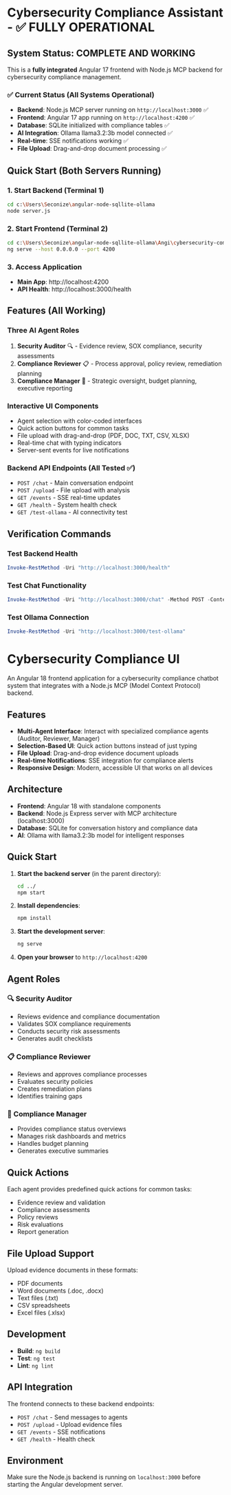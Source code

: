 # Cybersecurity Compliance Assistant - ✅ FULLY OPERATIONAL

## System Status: COMPLETE AND WORKING

This is a **fully integrated** Angular 17 frontend with Node.js MCP backend for cybersecurity compliance management.

### ✅ Current Status (All Systems Operational)
- **Backend**: Node.js MCP server running on `http://localhost:3000` ✅
- **Frontend**: Angular 17 app running on `http://localhost:4200` ✅  
- **Database**: SQLite initialized with compliance tables ✅
- **AI Integration**: Ollama llama3.2:3b model connected ✅
- **Real-time**: SSE notifications working ✅
- **File Upload**: Drag-and-drop document processing ✅

## Quick Start (Both Servers Running)

### 1. Start Backend (Terminal 1)
```bash
cd c:\Users\Seconize\angular-node-sqllite-ollama
node server.js
```

### 2. Start Frontend (Terminal 2)  
```bash
cd c:\Users\Seconize\angular-node-sqllite-ollama\Angi\cybersecurity-compliance-ui
ng serve --host 0.0.0.0 --port 4200
```

### 3. Access Application
- **Main App**: http://localhost:4200
- **API Health**: http://localhost:3000/health

## Features (All Working)

### Three AI Agent Roles
1. **Security Auditor** 🔍 - Evidence review, SOX compliance, security assessments
2. **Compliance Reviewer** 📋 - Process approval, policy review, remediation planning  
3. **Compliance Manager** 👔 - Strategic oversight, budget planning, executive reporting

### Interactive UI Components
- Agent selection with color-coded interfaces
- Quick action buttons for common tasks
- File upload with drag-and-drop (PDF, DOC, TXT, CSV, XLSX)
- Real-time chat with typing indicators
- Server-sent events for live notifications

### Backend API Endpoints (All Tested ✅)
- `POST /chat` - Main conversation endpoint
- `POST /upload` - File upload with analysis
- `GET /events` - SSE real-time updates
- `GET /health` - System health check
- `GET /test-ollama` - AI connectivity test

## Verification Commands

### Test Backend Health
```powershell
Invoke-RestMethod -Uri "http://localhost:3000/health"
```

### Test Chat Functionality
```powershell
Invoke-RestMethod -Uri "http://localhost:3000/chat" -Method POST -ContentType "application/json" -Body '{"userId":"test-user","role":"auditor","message":"Hello, test message"}'
```

### Test Ollama Connection
```powershell
Invoke-RestMethod -Uri "http://localhost:3000/test-ollama"
```

# Cybersecurity Compliance UI

An Angular 18 frontend application for a cybersecurity compliance chatbot system that integrates with a Node.js MCP (Model Context Protocol) backend.

## Features

- **Multi-Agent Interface**: Interact with specialized compliance agents (Auditor, Reviewer, Manager)
- **Selection-Based UI**: Quick action buttons instead of just typing
- **File Upload**: Drag-and-drop evidence document uploads
- **Real-time Notifications**: SSE integration for compliance alerts
- **Responsive Design**: Modern, accessible UI that works on all devices

## Architecture

- **Frontend**: Angular 18 with standalone components
- **Backend**: Node.js Express server with MCP architecture (localhost:3000)
- **Database**: SQLite for conversation history and compliance data
- **AI**: Ollama with llama3.2:3b model for intelligent responses

## Quick Start

1. **Start the backend server** (in the parent directory):
   ```bash
   cd ../
   npm start
   ```

2. **Install dependencies**:
   ```bash
   npm install
   ```

3. **Start the development server**:
   ```bash
   ng serve
   ```

4. **Open your browser** to `http://localhost:4200`

## Agent Roles

### 🔍 Security Auditor
- Reviews evidence and compliance documentation
- Validates SOX compliance requirements
- Conducts security risk assessments
- Generates audit checklists

### 📋 Compliance Reviewer
- Reviews and approves compliance processes
- Evaluates security policies
- Creates remediation plans
- Identifies training gaps

### 👔 Compliance Manager
- Provides compliance status overviews
- Manages risk dashboards and metrics
- Handles budget planning
- Generates executive summaries

## Quick Actions

Each agent provides predefined quick actions for common tasks:
- Evidence review and validation
- Compliance assessments
- Policy reviews
- Risk evaluations
- Report generation

## File Upload Support

Upload evidence documents in these formats:
- PDF documents
- Word documents (.doc, .docx)
- Text files (.txt)
- CSV spreadsheets
- Excel files (.xlsx)

## Development

- **Build**: `ng build`
- **Test**: `ng test`
- **Lint**: `ng lint`

## API Integration

The frontend connects to these backend endpoints:
- `POST /chat` - Send messages to agents
- `POST /upload` - Upload evidence files
- `GET /events` - SSE notifications
- `GET /health` - Health check

## Environment

Make sure the Node.js backend is running on `localhost:3000` before starting the Angular development server.
